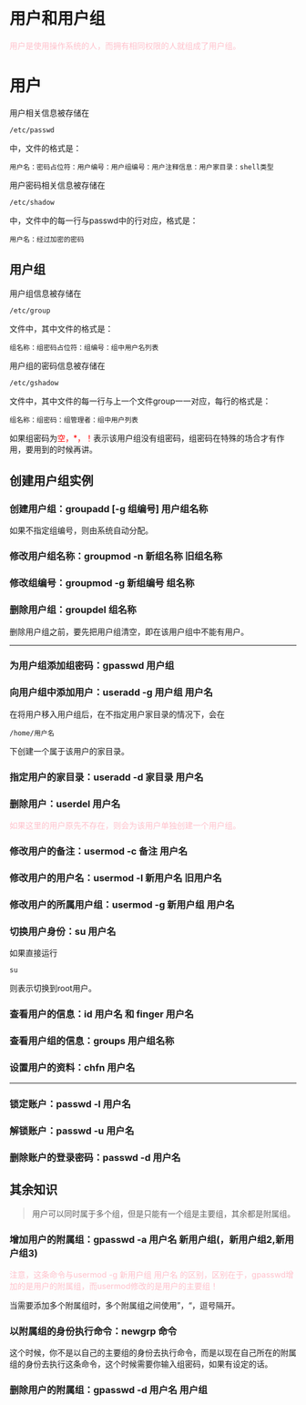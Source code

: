 # 用户和用户组

<font color="pink">用户是使用操作系统的人，而拥有相同权限的人就组成了用户组。</font>

# 用户

用户相关信息被存储在

    /etc/passwd

中，文件的格式是：

    用户名：密码占位符：用户编号：用户组编号：用户注释信息：用户家目录：shell类型

用户密码相关信息被存储在

    /etc/shadow

中，文件中的每一行与passwd中的行对应，格式是：

    用户名：经过加密的密码

## 用户组

用户组信息被存储在

    /etc/group

文件中，其中文件的格式是：

    组名称：组密码占位符：组编号：组中用户名列表

用户组的密码信息被存储在

    /etc/gshadow

文件中，其中文件的每一行与上一个文件group一一对应，每行的格式是：

    组名称：组密码：组管理者：组中用户列表

如果组密码为<font color="red">空，*，！</font>表示该用户组没有组密码，组密码在特殊的场合才有作用，要用到的时候再讲。

## 创建用户组实例

### 创建用户组：groupadd [-g 组编号] 用户组名称

如果不指定组编号，则由系统自动分配。

### 修改用户组名称：groupmod -n 新组名称 旧组名称

### 修改组编号：groupmod -g 新组编号 组名称

### 删除用户组：groupdel 组名称

删除用户组之前，要先把用户组清空，即在该用户组中不能有用户。

--------------------

### 为用户组添加组密码：gpasswd 用户组

### 向用户组中添加用户：useradd -g 用户组 用户名 

在将用户移入用户组后，在不指定用户家目录的情况下，会在

    /home/用户名

下创建一个属于该用户的家目录。

### 指定用户的家目录：useradd -d 家目录 用户名

### 删除用户：userdel 用户名

<font color="pink">如果这里的用户原先不存在，则会为该用户单独创建一个用户组。</font>

### 修改用户的备注：usermod -c 备注 用户名

### 修改用户的用户名：usermod -l 新用户名 旧用户名

### 修改用户的所属用户组：usermod -g 新用户组 用户名

### 切换用户身份：su 用户名

如果直接运行

    su

则表示切换到root用户。

### 查看用户的信息：id 用户名 和 finger 用户名

### 查看用户组的信息：groups 用户组名称

### 设置用户的资料：chfn 用户名

---------------------

### 锁定账户：passwd -l 用户名

### 解锁账户：passwd -u 用户名

### 删除账户的登录密码：passwd -d 用户名

## 其余知识

> 用户可以同时属于多个组，但是只能有一个组是主要组，其余都是附属组。

### 增加用户的附属组：gpasswd -a 用户名 新用户组(，新用户组2,新用户组3)

<font color="pink">注意，这条命令与usermod -g 新用户组 用户名 的区别，区别在于，gpasswd增加的是用户的附属组，而usermod修改的是用户的主要组！</font>

当需要添加多个附属组时，多个附属组之间使用”，“，逗号隔开。

### 以附属组的身份执行命令：newgrp 命令

这个时候，你不是以自己的主要组的身份去执行命令，而是以现在自己所在的附属组的身份去执行这条命令，这个时候需要你输入组密码，如果有设定的话。

### 删除用户的附属组：gpasswd -d 用户名 用户组

